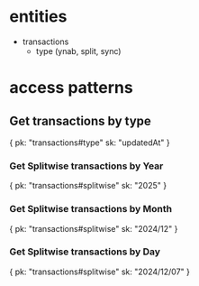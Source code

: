 # entities
- transactions
  - type (ynab, split, sync)



# access patterns

## Get transactions by type

{
 pk: "transactions#type"
 sk: "updatedAt"
}

### Get Splitwise transactions by Year
{
 pk: "transactions#splitwise"
 sk: "2025"
}

### Get Splitwise transactions by Month
{
 pk: "transactions#splitwise"
 sk: "2024/12"
}

### Get Splitwise transactions by Day
{
 pk: "transactions#splitwise"
 sk: "2024/12/07"
}

